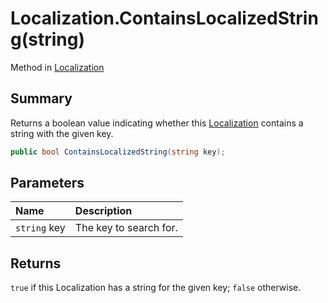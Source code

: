 # Localization.ContainsLocalizedString(string)

Method in [Localization](/docs/api/csharp/yarn.unity.localization.md)

## Summary


Returns a boolean value indicating whether this  [Localization](yarn.unity.localization.md)  contains a string with the given key.


```csharp
public bool ContainsLocalizedString(string key);
```

## Parameters

|Name|Description|
|:---|:---|
|`string` key|The key to search for.|

## Returns

`true`  if this Localization has a string
for the given key;  `false`  otherwise.

